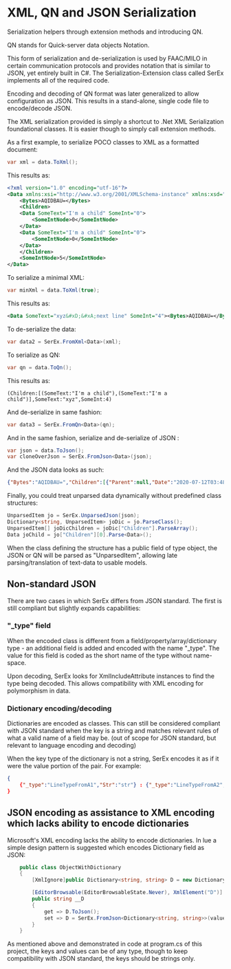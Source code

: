 # XML, QN and JSON Serialization

Serialization helpers through extension methods and introducing QN.

QN stands for Quick-server data objects Notation.

This form of serialization and de-serialization is used by FAAC/MILO in certain communication
protocols and provides notation that is similar to JSON, yet entirely built in C#. The Serialization-Extension class called SerEx implements
all of the required code.

Encoding and decoding of QN format was later generalized to allow configuration as JSON. This results in a stand-alone, single code file to encode/decode JSON. 

The XML serialization provided is simply a shortcut to .Net XML Serialization foundational classes. It is easier though to simply call extension methods.

As a first example, to serialize POCO classes to XML as a formatted document:

```csharp
var xml = data.ToXml();
```

This results as:

```xml
<?xml version="1.0" encoding="utf-16"?>
<Data xmlns:xsi="http://www.w3.org/2001/XMLSchema-instance" xmlns:xsd="http://www.w3.org/2001/XMLSchema" SomeText="xyz&#xD;&#xA;next line" SomeInt="4">
    <Bytes>AQIDBAU=</Bytes>
    <Children>
    <Data SomeText="I'm a child" SomeInt="0">
        <SomeIntNode>0</SomeIntNode>
    </Data>
    <Data SomeText="I'm a child" SomeInt="0">
        <SomeIntNode>0</SomeIntNode>
    </Data>
    </Children>
    <SomeIntNode>5</SomeIntNode>
</Data>
```

To serialize a minimal XML:

```csharp
var minXml = data.ToXml(true);
```

This results as:

```xml
<Data SomeText="xyz&#xD;&#xA;next line" SomeInt="4"><Bytes>AQIDBAU=</Bytes><Children><Data SomeText="I'm a child" SomeInt="0"><SomeIntNode>0</SomeIntNode></Data><Data SomeText="I'm a child" SomeInt="0"><SomeIntNode>0</SomeIntNode></Data></Children><SomeIntNode>5</SomeIntNode></Data>
```

To de-serialize the data:

```csharp
var data2 = SerEx.FromXml<Data>(xml);
```

To serialize as QN:

```csharp
var qn = data.ToQn();
```

This results as:

```text
(Children:[(SomeText:"I'm a child"),(SomeText:"I'm a child")],SomeText:"xyz",SomeInt:4)
```

And de-serialize in same fashion:

```csharp
var data3 = SerEx.FromQn<Data>(qn);
```

And in the same fashion, serialize and de-serialize of JSON :

```csharp
var json = data.ToJson();
var cloneOverJson = SerEx.FromJson<Data>(json);
```

And the JSON data looks as such:

```json
{"Bytes":"AQIDBAU=","Children":[{"Parent":null,"Date":"2020-07-12T03:48:36.976Z","En":"Val1","SomeText":"I'm a child"},{"Date":"2020-07-12T03:48:36.976Z","En":"Val1","SomeText":"I'm a child"}],"Date":"2020-07-12T03:48:36.933Z","En":"Val1","SomeText":"xyz\r\nnext line","SomeInt":4,"SomeTextNode":"node value & with special characters \r\n>>\t great!\"yay!\"","SomeIntNode":5}
```

Finally, you could treat unparsed data dynamically without predefined class structures:

```csharp
UnparsedItem jo = SerEx.UnparsedJson(json);
Dictionary<string, UnparsedItem> joDic = jo.ParseClass();
UnparsedItem[] joDicChildren = joDic["Children"].ParseArray();
Data joChild = jo["Children"][0].Parse<Data>();
```

When the class defining the structure has a public field of type object, the JSON or QN will be parsed as "UnparsedItem", allowing late parsing/translation of text-data to usable models.

## Non-standard JSON

There are two cases in which SerEx differs from JSON standard. The first is still compliant but slightly expands capabilities:

### "_type" field

When the encoded class is different from a field/property/array/dictionary type - an additional field is added and encoded with the name "_type". The value for this field is coded as the short name of the type without name-space.

Upon decoding, SerEx looks for XmlIncludeAttribute instances to find the type being decoded. This allows compatibility with XML encoding for polymorphism in data.

### Dictionary encoding/decoding

Dictionaries are encoded as classes. This can still be considered compliant with JSON standard when the key is a string and matches relevant rules of what a valid name of a field may be. (out of scope for JSON standard, but relevant to language encoding and decoding)

When the key type of the dictionary is not a string, SerEx encodes it as if it were the value portion of the pair. For example:

```json
{
    {"_type":"LineTypeFromA1","Str":"str"} : {"_type":"LineTypeFromA2","F":1.2}
}
```

## JSON encoding as assistance to XML encoding which lacks ability to encode dictionaries

Microsoft's XML encoding lacks the ability to encode dictionaries. In lue a simple design pattern is suggested which encodes Dictionary field as JSON:

```cs
    public class ObjectWithDictionary
    {
        [XmlIgnore]public Dictionary<string, string> D = new Dictionary<string, string>();

        [EditorBrowsable(EditorBrowsableState.Never), XmlElement("D")]
        public string __D
        {
            get => D.ToJson();
            set => D = SerEx.FromJson<Dictionary<string, string>>(value);
        }
    }
```

As mentioned above and demonstrated in code at program.cs of this project, the keys and values can be of any type, though to keep compatibility with JSON standard, the keys should be strings only.
